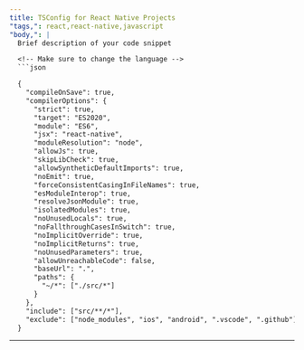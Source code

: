 ```yaml
---
title: TSConfig for React Native Projects
"tags,": react,react-native,javascript
"body,": |
  Brief description of your code snippet

  <!-- Make sure to change the language -->
  ```json

  {
    "compileOnSave": true,
    "compilerOptions": {
      "strict": true,
      "target": "ES2020",
      "module": "ES6",
      "jsx": "react-native",
      "moduleResolution": "node",
      "allowJs": true,
      "skipLibCheck": true,
      "allowSyntheticDefaultImports": true,
      "noEmit": true,
      "forceConsistentCasingInFileNames": true,
      "esModuleInterop": true,
      "resolveJsonModule": true,
      "isolatedModules": true,
      "noUnusedLocals": true,
      "noFallthroughCasesInSwitch": true,
      "noImplicitOverride": true,
      "noImplicitReturns": true,
      "noUnusedParameters": true,
      "allowUnreachableCode": false,
      "baseUrl": ".",
      "paths": {
        "~/*": ["./src/*"]
      }
    },
    "include": ["src/**/*"],
    "exclude": ["node_modules", "ios", "android", ".vscode", ".github"]
  }

  ```
---
```

